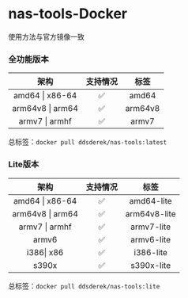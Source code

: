 # nas-tools-Docker

使用方法与官方镜像一致

### 全功能版本

|       架构       | 支持情况 |  标签   |
| :--------------: | :------: | :-----: |
| amd64 \| x86-64  |    ✅     |  amd64  |
| arm64v8 \| arm64 |    ✅     | arm64v8 |
|  armv7 \| armhf  |    ✅     |  armv7  |

总标签：`docker pull ddsderek/nas-tools:latest`

### Lite版本

|       架构       | 支持情况 |     标签     |
| :--------------: | :------: | :----------: |
| amd64 \| x86-64  |    ✅     |  amd64-lite  |
| arm64v8 \| arm64 |    ✅     | arm64v8-lite |
|  armv7 \| armhf  |    ✅     |  armv7-lite  |
|      armv6       |    ✅     |  armv6-lite  |
|    i386\| x86    |    ✅     |  i386-lite   |
|      s390x       |    ✅     |  s390x-lite  |

总标签：`docker pull ddsderek/nas-tools:lite`
